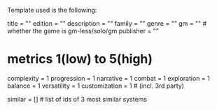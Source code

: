 Template used is the following:

title = ""
edition = ""
description = ""
family = ""
genre = ""
gm = "" # whether the game is gm-less/solo/gm
publisher = ""

# metrics 1(low) to 5(high)
complexity = 1
progression = 1
narrative = 1
combat = 1
exploration = 1
balance = 1
versatility = 1
customization = 1 # (incl. 3rd party)

similar = [] # list of ids of 3 most similar systems